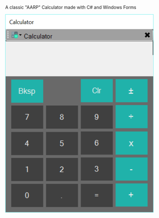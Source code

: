 A classic "AARP" Calculator made with C# and Windows Forms

![ScreenShot](https://github.com/cstanford/AARP-Calculator/blob/master/AARPCalc.PNG)
